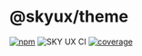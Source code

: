 # @skyux/theme

[![npm](https://img.shields.io/npm/v/@skyux/theme.svg)](https://www.npmjs.com/package/@skyux/theme)
![SKY UX CI](https://github.com/blackbaud/skyux-theme/workflows/SKY%20UX%20CI/badge.svg)
[![coverage](https://codecov.io/gh/blackbaud/skyux-theme/branch/master/graphs/badge.svg?branch=master)](https://codecov.io/gh/blackbaud/skyux-theme/branch/master)
